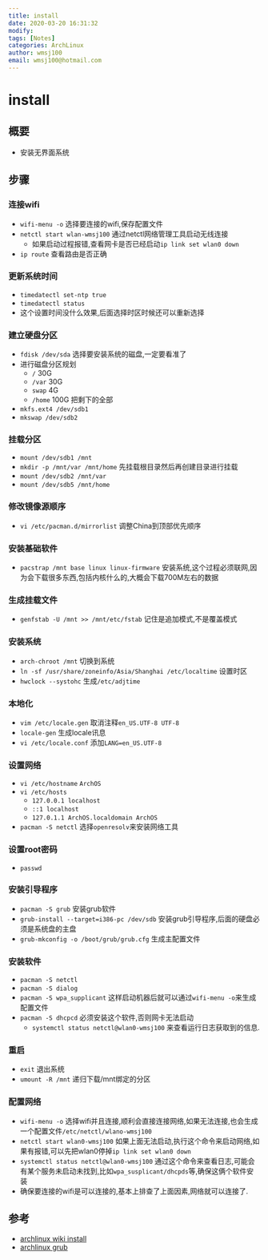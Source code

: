 ```yaml
---
title: install
date: 2020-03-20 16:31:32
modify: 
tags: [Notes]
categories: ArchLinux
author: wmsj100
email: wmsj100@hotmail.com
---
```


# install

## 概要

- 安装无界面系统

## 步骤

### 连接wifi

- `wifi-menu -o` 选择要连接的wifi,保存配置文件
- `netctl start wlan-wmsj100` 通过netctl网络管理工具启动无线连接
	- 如果启动过程报错,查看网卡是否已经启动`ip link set wlan0 down`
- `ip route` 查看路由是否正确

### 更新系统时间

- `timedatectl set-ntp true`
- `timedatectl status`
- 这个设置时间没什么效果,后面选择时区时候还可以重新选择

### 建立硬盘分区

- `fdisk /dev/sda` 选择要安装系统的磁盘,一定要看准了
- 进行磁盘分区规划
	- `/` 30G
	- `/var` 30G
	- `swap` 4G
	- `/home` 100G 把剩下的全部
- `mkfs.ext4 /dev/sdb1`
- `mkswap /dev/sdb2`

### 挂载分区

- `mount /dev/sdb1 /mnt`
- `mkdir -p /mnt/var /mnt/home` 先挂载根目录然后再创建目录进行挂载
- `mount /dev/sdb2 /mnt/var`
- `mount /dev/sdb5 /mnt/home`

### 修改镜像源顺序

- `vi /etc/pacman.d/mirrorlist` 调整China到顶部优先顺序

### 安装基础软件

- `pacstrap /mnt base linux linux-firmware` 安装系统,这个过程必须联网,因为会下载很多东西,包括内核什么的,大概会下载700M左右的数据

### 生成挂载文件

- `genfstab -U /mnt >> /mnt/etc/fstab` 记住是追加模式,不是覆盖模式

### 安装系统

- `arch-chroot /mnt` 切换到系统
- `ln -sf /usr/share/zoneinfo/Asia/Shanghai /etc/localtime` 设置时区
- `hwclock --systohc` 生成`/etc/adjtime`

### 本地化

- `vim /etc/locale.gen` 取消注释`en_US.UTF-8 UTF-8`
- `locale-gen` 生成locale讯息
- `vi /etc/locale.conf` 添加`LANG=en_US.UTF-8`

### 设置网络

- `vi /etc/hostname` `ArchOS`
- `vi /etc/hosts` 
	- `127.0.0.1 localhost`
	- `::1 localhost`
	- `127.0.1.1 ArchOS.localdomain ArchOS`
- `pacman -S netctl` 选择`openresolv`来安装网络工具

### 设置root密码

- `passwd`

### 安装引导程序

- `pacman -S grub` 安装grub软件
- `grub-install --target=i386-pc /dev/sdb` 安装grub引导程序,后面的硬盘必须是系统盘的主盘
- `grub-mkconfig -o /boot/grub/grub.cfg` 生成主配置文件

### 安装软件

- `pacman -S netctl`
- `pacman -S dialog`
- `pacman -S wpa_supplicant` 这样启动机器后就可以通过`wifi-menu -o`来生成配置文件
- `pacman -S dhcpcd` 必须安装这个软件,否则网卡无法启动
	- `systemctl status netctl@wlan0-wmsj100` 来查看运行日志获取到的信息.

### 重启

- `exit` 退出系统
- `umount -R /mnt` 递归下载/mnt绑定的分区

### 配置网络

- `wifi-menu -o` 选择wifi并且连接,顺利会直接连接网络,如果无法连接,也会生成一个配置文件`/etc/netctl/wlano-wmsj100`
- `netctl start wlan0-wmsj100` 如果上面无法启动,执行这个命令来启动网络,如果有报错,可以先把wlan0停掉`ip link set wlan0 down`
- `systemctl status netctl@wlan0-wmsj100` 通过这个命令来查看日志,可能会有某个服务未启动未找到,比如`wpa_susplicant/dhcpds`等,确保这俩个软件安装
- 确保要连接的wifi是可以连接的,基本上排查了上面因素,网络就可以连接了.

## 参考

- [archlinux wiki install](https://wiki.archlinux.org/index.php/Installation_guide_(%E7%AE%80%E4%BD%93%E4%B8%AD%E6%96%87))
- [archlinux grub](https://wiki.archlinux.org/index.php/GRUB_(%E7%AE%80%E4%BD%93%E4%B8%AD%E6%96%87)#%E7%94%9F%E6%88%90%E4%B8%BB%E9%85%8D%E7%BD%AE%E6%96%87%E4%BB%B6)
